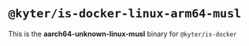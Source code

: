# `@kyter/is-docker-linux-arm64-musl`

This is the **aarch64-unknown-linux-musl** binary for `@kyter/is-docker`
